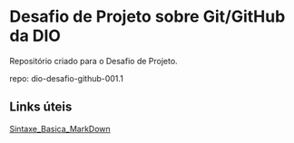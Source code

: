 # Desafio de Projeto sobre Git/GitHub da DIO
Repositório criado para o Desafio de Projeto.


repo: dio-desafio-github-001.1




## Links úteis
[Sintaxe_Basica_MarkDown](https://www.markdownguide.org/basic-syntax/)
